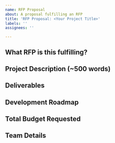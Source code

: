 ```yaml
---
name: RFP Proposal
about: A proposal fulfilling an RFP
title: 'RFP Proposal: <Your Project Title>'
labels: ''
assignees: ''

---
```


## What RFP is this fulfilling?
<!-- link to RFP in this repository - if you would like to apply for an open grant please use the template at https://github.com/protocol/ipfs-grants/tree/master/open-grants -->

## Project Description (~500 words)

<!-- Please describe exactly what you are planning to build. Since this is a response to an RFP, make sure to address the request directly. If the RFP asked for new ideas, please describe those novel ideas. If the RFP provided a clear scope of work, please make sure to acknowledge that you will be addressing that scope of work with this project -->

## Deliverables

<!-- Please describe in details what your final deliverable for this project will be -->

## Development Roadmap

<!-- Please break up your development work into a clear set of milestones. For each milestone, please describe:
- The software functionality that we can expect after the completion of each milestone. This should be detailed enough that it can be used to ensure that the software meets the specification you outlined in the Deliverables.
- How many people will be working on each milestone and their roles
- The amount of funding required for each milestone
- How much time this milestone will take to achieve (using real dates) -->

## Total Budget Requested
<!-- Sum up the total requested budget across all milestones, and include that figure here. Also, please include a budget breakdown to specify how you are planning to spend these funds -->

## Team Details
<!-- Please describe your team background and expertise (including who specifically will be working on this RFP) and what makes you a good fit for completing this RFP including relevant links, past work, and existing repositories -->
